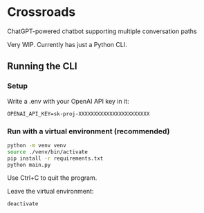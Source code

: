 # Crossroads

ChatGPT-powered chatbot supporting multiple conversation paths

Very WIP. Currently has just a Python CLI.

## Running the CLI

### Setup

Write a .env with your OpenAI API key in it:
```
OPENAI_API_KEY=sk-proj-XXXXXXXXXXXXXXXXXXXXXXX
```

### Run with a virtual environment (recommended)

```bash
python -m venv venv
source ./venv/bin/activate
pip install -r requirements.txt
python main.py
```
Use Ctrl+C to quit the program.

Leave the virtual environment:
```bash
deactivate
```
